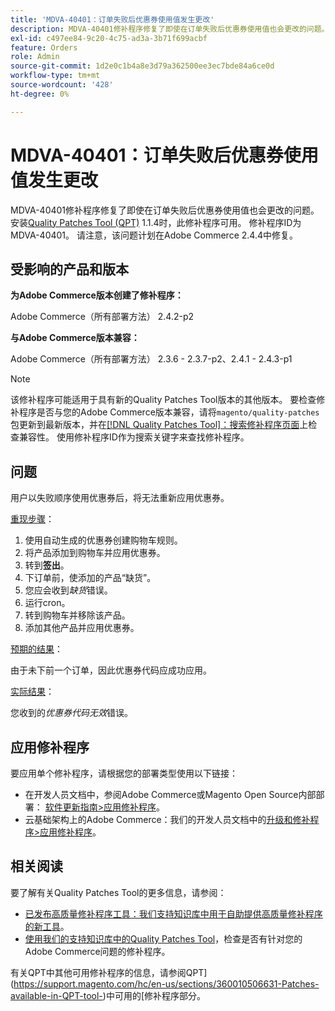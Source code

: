 ```yaml
---
title: 'MDVA-40401：订单失败后优惠券使用值发生更改'
description: MDVA-40401修补程序修复了即使在订单失败后优惠券使用值也会更改的问题。 安装[Quality Patches Tool (QPT)](https://devdocs.magento.com/guides/v2.4/comp-mgr/patching.html#mqp) 1.1.4后，即可使用此修补程序。 修补程序ID为MDVA-40401。 请注意，该问题计划在Adobe Commerce 2.4.4中修复。
exl-id: c497ee84-9c20-4c75-ad3a-3b71f699acbf
feature: Orders
role: Admin
source-git-commit: 1d2e0c1b4a8e3d79a362500ee3ec7bde84a6ce0d
workflow-type: tm+mt
source-wordcount: '428'
ht-degree: 0%

---
```


# MDVA-40401：订单失败后优惠券使用值发生更改

MDVA-40401修补程序修复了即使在订单失败后优惠券使用值也会更改的问题。 安装[Quality Patches Tool (QPT)](https://devdocs.magento.com/guides/v2.4/comp-mgr/patching.html#mqp) 1.1.4时，此修补程序可用。 修补程序ID为MDVA-40401。 请注意，该问题计划在Adobe Commerce 2.4.4中修复。

## 受影响的产品和版本

**为Adobe Commerce版本创建了修补程序：**

Adobe Commerce（所有部署方法） 2.4.2-p2

**与Adobe Commerce版本兼容：**

Adobe Commerce（所有部署方法） 2.3.6 - 2.3.7-p2、2.4.1 - 2.4.3-p1

>[!NOTE]
>
>该修补程序可能适用于具有新的Quality Patches Tool版本的其他版本。 要检查修补程序是否与您的Adobe Commerce版本兼容，请将`magento/quality-patches`包更新到最新版本，并在[[!DNL Quality Patches Tool]：搜索修补程序页面](https://devdocs.magento.com/quality-patches/tool.html#patch-grid)上检查兼容性。 使用修补程序ID作为搜索关键字来查找修补程序。

## 问题

用户以失败顺序使用优惠券后，将无法重新应用优惠券。

<u>重现步骤</u>：

1. 使用自动生成的优惠券创建购物车规则。
1. 将产品添加到购物车并应用优惠券。
1. 转到&#x200B;**签出**。
1. 下订单前，使添加的产品“缺货”。
1. 您应会收到&#x200B;*缺货*&#x200B;错误。
1. 运行cron。
1. 转到购物车并移除该产品。
1. 添加其他产品并应用优惠券。

<u>预期的结果</u>：

由于未下前一个订单，因此优惠券代码应成功应用。

<u>实际结果</u>：

您收到的&#x200B;*优惠券代码无效*&#x200B;错误。

## 应用修补程序

要应用单个修补程序，请根据您的部署类型使用以下链接：

* 在开发人员文档中，参阅Adobe Commerce或Magento Open Source内部部署： [软件更新指南>应用修补程序](https://devdocs.magento.com/guides/v2.4/comp-mgr/patching/mqp.html)。
* 云基础架构上的Adobe Commerce：我们的开发人员文档中的[升级和修补程序>应用修补程序](https://devdocs.magento.com/cloud/project/project-patch.html)。

## 相关阅读

要了解有关Quality Patches Tool的更多信息，请参阅：

* [已发布高质量修补程序工具：我们支持知识库中用于自助提供高质量修补程序的新工具](/help/announcements/adobe-commerce-announcements/magento-quality-patches-released-new-tool-to-self-serve-quality-patches.md)。
* [使用我们的支持知识库中的Quality Patches Tool](/help/support-tools/patches-available-in-qpt-tool/check-patch-for-magento-issue-with-magento-quality-patches.md)，检查是否有针对您的Adobe Commerce问题的修补程序。

有关QPT中其他可用修补程序的信息，请参阅QPT](https://support.magento.com/hc/en-us/sections/360010506631-Patches-available-in-QPT-tool-)中可用的[修补程序部分。

